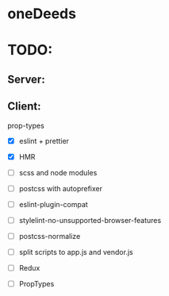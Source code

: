 # oneDeeds

# TODO:

## Server:

## Client:

prop-types

- [x] eslint + prettier

- [x] HMR

- [ ] scss and node modules

- [ ] postcss with autoprefixer

- [ ] eslint-plugin-compat

- [ ] stylelint-no-unsupported-browser-features

- [ ] postcss-normalize

- [ ] split scripts to app.js and vendor.js

- [ ] Redux

- [ ] PropTypes
